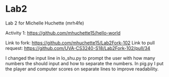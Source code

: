 # Lab2
Lab 2 for Michelle Huchette (mrh4fe)

Activity 1: https://github.com/mhuchette15/hello-world

Link to fork: https://github.com/mhuchette15/Lab2Fork-102
Link to pull request: https://github.com/UVA-CS3240-S18/Lab2Fork-102/pull/34

I changed the input line in lo_shu.py to prompt the user with how many numbers the should input and how to separate the numbers. In pig.py I put the player and computer scores on separate lines to improve readability. 
